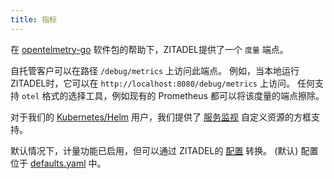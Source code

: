 ```yaml
---
title: 指标
---
```


在 [opentelmetry-go](https://github.com/open-telemetry/opentelemetry-go) 软件包的帮助下，ZITADEL提供了一个 `度量` 端点。

自托管客户可以在路径 `/debug/metrics` 上访问此端点。 例如，当本地运行 ZITADEL时，它可以在 `http://localhost:8080/debug/metrics` 上访问。 任何支持 `otel` 格式的选择工具，例如现有的 Prometheus 都可以将该度量的端点擦除。

对于我们的 [Kubernetes/Helm](../../guides/deploy/kubernetes) 用户，我们提供了 [服务监视](https://github.com/zitadel/zitadel-charts/blob/main/charts/zitadel/templates/servicemonitor.yaml) 自定义资源的方框支持。

默认情况下，计量功能已启用，但可以通过 ZITADEL的 [配置](../../guides/manage/self-hosted/configure) 转换。 (默认) 配置位于 [defaults.yaml](https://github.com/zitadel/zitadel/blob/main/cmd/defaults.yaml) 中。
